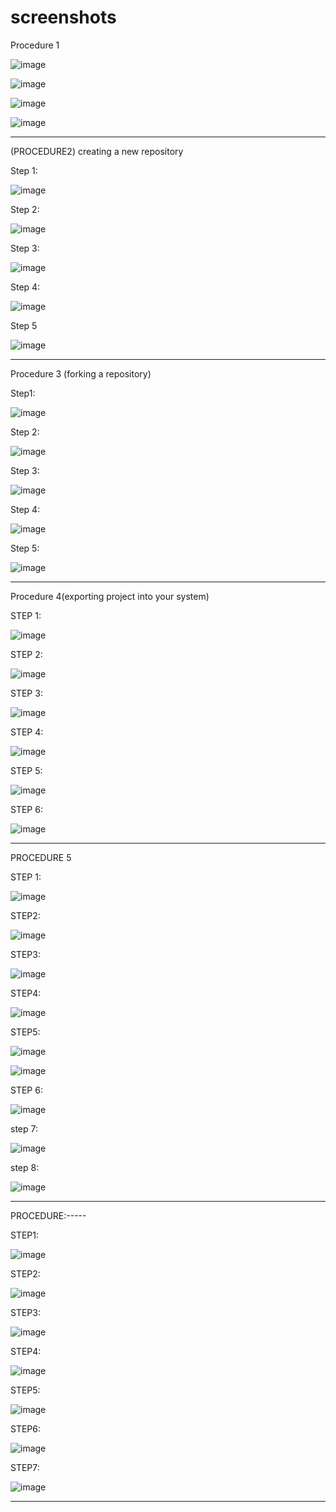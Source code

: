 # screenshots

Procedure 1
 
![image](https://github.com/user-attachments/assets/32e88133-0dbf-4d21-bee9-6862fb6630a6)



![image](https://github.com/user-attachments/assets/ccd52cc9-b408-4eec-bedb-92ee63b05963)



![image](https://github.com/user-attachments/assets/2cf0cf8b-ac69-44d1-ab9d-1bf7b9067590)




![image](https://github.com/user-attachments/assets/9d67097f-90d1-4b8f-8f03-305739420622)



 
----------------------------------------------------------------------------------------------------------------------------------------------------------------------------------------------------------------------------

(PROCEDURE2) creating a new repository

Step 1:

![image](https://github.com/user-attachments/assets/fce17f38-5786-4789-b9bc-4c8447353cfc)



 
Step 2:

![image](https://github.com/user-attachments/assets/224deed4-3786-4fa9-a95a-652545414488)



 
Step 3:

![image](https://github.com/user-attachments/assets/e7df6f55-1ba0-4ab8-80b0-9a7231842880)



 
Step 4:

![image](https://github.com/user-attachments/assets/460c3831-13c3-44e1-bc76-7f5619076c4a)


 


Step 5

![image](https://github.com/user-attachments/assets/16219217-7e12-4f28-a20c-684f807183d3)


---------------------------------------------------------------------------------------------------------------------------------------------------------------------------------------------------------------------------
 
Procedure 3 (forking a repository)


Step1:

![image](https://github.com/user-attachments/assets/fd9ed691-12df-47aa-bc51-493caebbcb14)



 
Step 2:

![image](https://github.com/user-attachments/assets/a8d23a84-b25e-4049-9c1d-047dad2c3ae3)



 
Step 3:

![image](https://github.com/user-attachments/assets/a5b5f8a7-880b-4a19-9ac8-ad358e6c4da3)



 
Step 4:

![image](https://github.com/user-attachments/assets/0ea9c4ad-bb58-4d1d-af88-f18475459c1e)



 

Step 5:

![image](https://github.com/user-attachments/assets/59fdeec1-bbe7-4d34-8180-aafc4d8d3294)



--------------------------------------------------------------------------------------------------------------------------------------------------------------------------------------------------------------------------- 

Procedure 4(exporting project into your system)



STEP 1:

![image](https://github.com/user-attachments/assets/6dacf93e-4f03-46c1-9704-2e7811313277)




 
STEP 2:

![image](https://github.com/user-attachments/assets/1fc3c84e-cb91-48aa-9c50-de7a7d0ac375)






STEP 3:

![image](https://github.com/user-attachments/assets/e7c05ea6-a965-4793-99bc-a484a6d0bfb4)





STEP 4:

![image](https://github.com/user-attachments/assets/5c725823-9951-4967-84be-31d76ecd5559)



 

STEP 5:

![image](https://github.com/user-attachments/assets/20828fb5-fa32-4331-816f-2766940c872c)



 

STEP 6:

![image](https://github.com/user-attachments/assets/27b1fc83-da64-4061-ad84-ecc1df16b546)




------------------------------------------------------------------------------------------------------------------------------------------------------------------------------------------------------------------------- 

PROCEDURE 5



STEP 1:

![image](https://github.com/user-attachments/assets/c5eedd07-0133-4334-85e3-2f8eb34f7ebc)


 

STEP2:

![image](https://github.com/user-attachments/assets/4e469b7f-6037-4bdd-bdd0-31ffe380fdc2)

 


STEP3:

![image](https://github.com/user-attachments/assets/1334f587-1049-462b-99cc-bdf81a2c5a24)


 

STEP4:

![image](https://github.com/user-attachments/assets/d725c2b7-a17d-472d-882d-19983638c438)




STEP5:

![image](https://github.com/user-attachments/assets/e6280d0f-62f4-4853-9f7f-9e10bd92c078)




![image](https://github.com/user-attachments/assets/4c4ce066-6155-4437-8efe-52ab56adc164)


 



STEP 6:


![image](https://github.com/user-attachments/assets/30edf21d-d04e-4cda-9f80-5138242c7c71)



step 7:


![image](https://github.com/user-attachments/assets/ac8dd657-ac6d-4284-a25c-85cf5a694297)




step 8:


![image](https://github.com/user-attachments/assets/044f470c-43f9-4cea-9b36-ddd8ced99b6b)


---------------------------------------------------------------------------------------------------------------------------------------------------------------------------------------------------------------------------

PROCEDURE:-----



STEP1:





![image](https://github.com/user-attachments/assets/1965c179-3ecc-4d38-a2dd-570a74f35a97)





STEP2:




![image](https://github.com/user-attachments/assets/7d0c800c-9f63-46ff-9fb3-37e305e56e80)





STEP3:





![image](https://github.com/user-attachments/assets/a644893f-a1ed-49c0-9b5a-d161e1e87129)





STEP4:





![image](https://github.com/user-attachments/assets/7ef66d8b-a6a9-4c54-9da1-d5793051dbdd)





STEP5:




![image](https://github.com/user-attachments/assets/5c1b396e-c11c-44e5-a16b-6308ba08e3d8)




STEP6:





![image](https://github.com/user-attachments/assets/27c8e836-abda-4ca3-9af9-36232f439059)





STEP7:





![image](https://github.com/user-attachments/assets/321f3659-be01-43ec-87f3-c01cf9f6b223)



----------------------------------------------------------------------------------------------------------------------------------------------------------------------------------------------------------------------------





 







